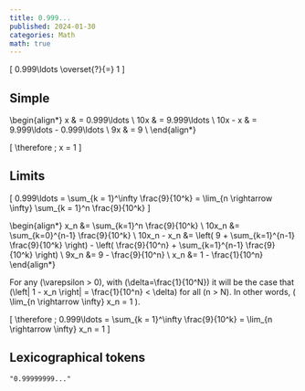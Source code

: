 ```yaml
---
title: 0.999...
published: 2024-01-30
categories: Math
math: true
---
```


\[ 0.999\ldots \overset{?}{=} 1 \]

<!--more-->

## Simple

\begin{align*}
x & = 0.999\ldots \\
10x & = 9.999\ldots \\
10x - x & = 9.999\ldots - 0.999\ldots \\
9x & = 9 \\
\end{align*}

\[ \therefore \; x = 1 \]

## Limits

\[ 0.999\ldots
 = \sum_{k = 1}^\infty \frac{9}{10^k}
 = \lim_{n \rightarrow \infty} \sum_{k = 1}^n \frac{9}{10^k}
\]

\begin{align*}
x_n &= \sum_{k=1}^n \frac{9}{10^k} \\
10x_n &= \sum_{k=0}^{n-1} \frac{9}{10^k} \\
10x_n - x_n &= \left( 9 + \sum_{k=1}^{n-1} \frac{9}{10^k} \right) - \left( \frac{9}{10^n} + \sum_{k=1}^{n-1} \frac{9}{10^k} \right) \\
9x_n &= 9 - \frac{9}{10^n} \\
x_n &= 1 - \frac{1}{10^n}
\end{align*}

For any \(\varepsilon > 0\), with \(\delta=\frac{1}{10^N}\)
it will be the case that \(\left| 1 - x_n \right|  = \frac{1}{10^n} < \delta\) for all \(n > N\).
In other words, \( \lim_{n \rightarrow \infty} x_n = 1 \).

\[ \therefore \; 0.999\ldots = \sum_{k = 1}^\infty \frac{9}{10^k} = \lim_{n \rightarrow \infty} x_n = 1 \]

## Lexicographical tokens

```
"0.99999999..."
```
